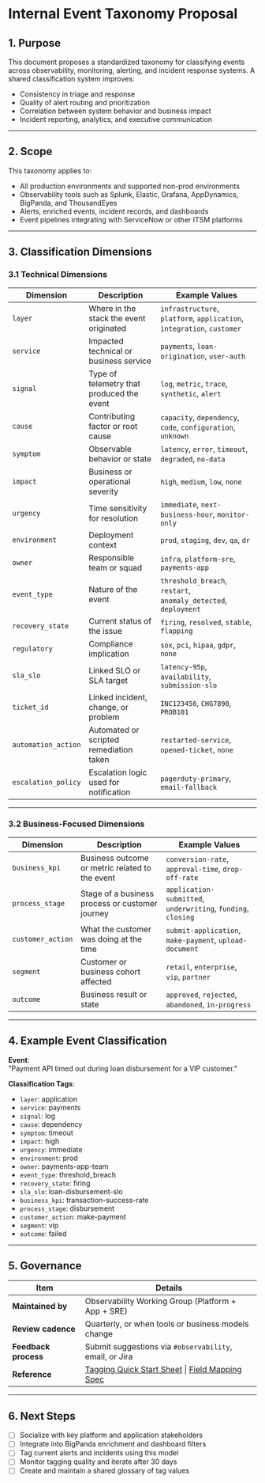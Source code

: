 # Internal Event Taxonomy Proposal

## 1. Purpose
This document proposes a standardized taxonomy for classifying events across observability, monitoring, alerting, and incident response systems. A shared classification system improves:

- Consistency in triage and response
- Quality of alert routing and prioritization
- Correlation between system behavior and business impact
- Incident reporting, analytics, and executive communication

---

## 2. Scope

This taxonomy applies to:

- All production environments and supported non-prod environments
- Observability tools such as Splunk, Elastic, Grafana, AppDynamics, BigPanda, and ThousandEyes
- Alerts, enriched events, incident records, and dashboards
- Event pipelines integrating with ServiceNow or other ITSM platforms

---

## 3. Classification Dimensions

### 3.1 Technical Dimensions

| Dimension           | Description                                               | Example Values |
|---------------------|-----------------------------------------------------------|----------------|
| `layer`             | Where in the stack the event originated                   | `infrastructure`, `platform`, `application`, `integration`, `customer` |
| `service`           | Impacted technical or business service                    | `payments`, `loan-origination`, `user-auth` |
| `signal`            | Type of telemetry that produced the event                 | `log`, `metric`, `trace`, `synthetic`, `alert` |
| `cause`             | Contributing factor or root cause                         | `capacity`, `dependency`, `code`, `configuration`, `unknown` |
| `symptom`           | Observable behavior or state                              | `latency`, `error`, `timeout`, `degraded`, `no-data` |
| `impact`            | Business or operational severity                          | `high`, `medium`, `low`, `none` |
| `urgency`           | Time sensitivity for resolution                           | `immediate`, `next-business-hour`, `monitor-only` |
| `environment`       | Deployment context                                        | `prod`, `staging`, `dev`, `qa`, `dr` |
| `owner`             | Responsible team or squad                                 | `infra`, `platform-sre`, `payments-app` |
| `event_type`        | Nature of the event                                       | `threshold_breach`, `restart`, `anomaly_detected`, `deployment` |
| `recovery_state`    | Current status of the issue                               | `firing`, `resolved`, `stable`, `flapping` |
| `regulatory`        | Compliance implication                                    | `sox`, `pci`, `hipaa`, `gdpr`, `none` |
| `sla_slo`           | Linked SLO or SLA target                                  | `latency-95p`, `availability`, `submission-slo` |
| `ticket_id`         | Linked incident, change, or problem                       | `INC123456`, `CHG7890`, `PROB101` |
| `automation_action` | Automated or scripted remediation taken                   | `restarted-service`, `opened-ticket`, `none` |
| `escalation_policy` | Escalation logic used for notification                    | `pagerduty-primary`, `email-fallback` |

---

### 3.2 Business-Focused Dimensions

| Dimension         | Description                                                 | Example Values |
|-------------------|-------------------------------------------------------------|----------------|
| `business_kpi`    | Business outcome or metric related to the event             | `conversion-rate`, `approval-time`, `drop-off-rate` |
| `process_stage`   | Stage of a business process or customer journey             | `application-submitted`, `underwriting`, `funding`, `closing` |
| `customer_action` | What the customer was doing at the time                     | `submit-application`, `make-payment`, `upload-document` |
| `segment`         | Customer or business cohort affected                        | `retail`, `enterprise`, `vip`, `partner` |
| `outcome`         | Business result or state                                    | `approved`, `rejected`, `abandoned`, `in-progress` |

---

## 4. Example Event Classification

**Event**:  
"Payment API timed out during loan disbursement for a VIP customer."

**Classification Tags**:
- `layer`: application  
- `service`: payments  
- `signal`: log  
- `cause`: dependency  
- `symptom`: timeout  
- `impact`: high  
- `urgency`: immediate  
- `environment`: prod  
- `owner`: payments-app-team  
- `event_type`: threshold_breach  
- `recovery_state`: firing  
- `sla_slo`: loan-disbursement-slo  
- `business_kpi`: transaction-success-rate  
- `process_stage`: disbursement  
- `customer_action`: make-payment  
- `segment`: vip  
- `outcome`: failed  

---

## 5. Governance

| Item                | Details |
|---------------------|---------|
| **Maintained by**   | Observability Working Group (Platform + App + SRE) |
| **Review cadence**  | Quarterly, or when tools or business models change |
| **Feedback process**| Submit suggestions via `#observability`, email, or Jira |
| **Reference**       | [Tagging Quick Start Sheet](#) \| [Field Mapping Spec](#) |

---

## 6. Next Steps

- [ ] Socialize with key platform and application stakeholders  
- [ ] Integrate into BigPanda enrichment and dashboard filters  
- [ ] Tag current alerts and incidents using this model  
- [ ] Monitor tagging quality and iterate after 30 days  
- [ ] Create and maintain a shared glossary of tag values  
